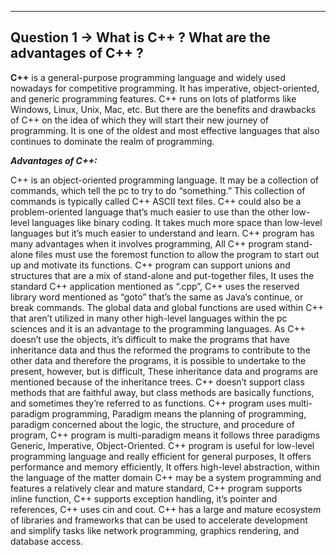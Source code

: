 <hr>

## Question 1 -> What is C++ ? What are the advantages of C++ ?

**C++** is a general-purpose programming language and widely used nowadays for competitive programming. It has imperative, object-oriented, and generic programming features. C++ runs on lots of platforms like Windows, Linux, Unix, Mac, etc. But there are the benefits and drawbacks of C++ on the idea of which they will start their new journey of programming. It is one of the oldest and most effective languages that also continues to dominate the realm of programming.

***Advantages of C++:***

C++ is an object-oriented programming language. It may be a collection of commands, which tell the pc to try to do “something.” This collection of commands is typically called C++ ASCII text files.
C++ could also be a problem-oriented language that’s much easier to use than the other low-level languages like binary coding. It takes much more space than low-level languages but it’s much easier to understand and learn.
C++ program has many advantages when it involves programming, All C++ program stand-alone files must use the foremost function to allow the program to start out up and motivate its functions.
C++ program can support unions and structures that are a mix of stand-alone and put-together files, It uses the standard C++ application mentioned as “.cpp”, C++ uses the reserved library word mentioned as “goto” that’s the same as Java’s continue, or break commands.
The global data and global functions are used within C++ that aren’t utilized in many other high-level languages within the pc sciences and it is an advantage to the programming languages.
As C++ doesn’t use the objects, it’s difficult to make the programs that have inheritance data and thus the reformed the programs to contribute to the other data and therefore the programs, it is possible to undertake to the present, however, but is difficult, These inheritance data and programs are mentioned because of the inheritance trees.
C++ doesn’t support class methods that are faithful away, but class methods are basically functions, and sometimes they’re referred to as functions.
C++ program uses multi-paradigm programming, Paradigm means the planning of programming, paradigm concerned about the logic, the structure, and procedure of program, C++ program is multi-paradigm means it follows three paradigms Generic, Imperative, Object-Oriented.
C++ program is useful for low-level programming language and really efficient for general purposes, It offers performance and memory efficiently, It offers high-level abstraction, within the language of the matter domain
C++ may be a system programming and features a relatively clear and mature standard,
C++ program supports inline function, C++ supports exception handling, it’s pointer and references, C++ uses cin and cout.
C++ has a large and mature ecosystem of libraries and frameworks that can be used to accelerate development and simplify tasks like network programming, graphics rendering, and database access.